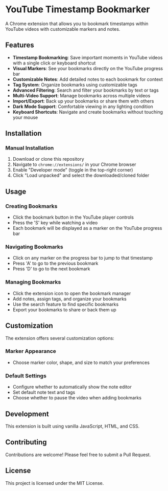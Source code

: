 # YouTube Timestamp Bookmarker

A Chrome extension that allows you to bookmark timestamps within YouTube videos with customizable markers and notes.


## Features

- **Timestamp Bookmarking**: Save important moments in YouTube videos with a single click or keyboard shortcut
- **Visual Markers**: See your bookmarks directly on the YouTube progress bar
- **Customizable Notes**: Add detailed notes to each bookmark for context
- **Tag System**: Organize bookmarks using customizable tags
- **Advanced Filtering**: Search and filter your bookmarks by text or tags
- **Multi-Video Support**: Manage bookmarks across multiple videos
- **Import/Export**: Back up your bookmarks or share them with others
- **Dark Mode Support**: Comfortable viewing in any lighting condition
- **Keyboard Shortcuts**: Navigate and create bookmarks without touching your mouse

## Installation


### Manual Installation
1. Download or clone this repository
2. Navigate to `chrome://extensions/` in your Chrome browser
3. Enable "Developer mode" (toggle in the top-right corner)
4. Click "Load unpacked" and select the downloaded/cloned folder

## Usage

### Creating Bookmarks
- Click the bookmark button in the YouTube player controls
- Press the 'S' key while watching a video
- Each bookmark will be displayed as a marker on the YouTube progress bar

### Navigating Bookmarks
- Click on any marker on the progress bar to jump to that timestamp
- Press 'A' to go to the previous bookmark
- Press 'D' to go to the next bookmark

### Managing Bookmarks
- Click the extension icon to open the bookmark manager
- Add notes, assign tags, and organize your bookmarks
- Use the search feature to find specific bookmarks
- Export your bookmarks to share or back them up

## Customization

The extension offers several customization options:

### Marker Appearance
- Choose marker color, shape, and size to match your preferences

### Default Settings
- Configure whether to automatically show the note editor
- Set default note text and tags
- Choose whether to pause the video when adding bookmarks

## Development

This extension is built using vanilla JavaScript, HTML, and CSS.


## Contributing

Contributions are welcome! Please feel free to submit a Pull Request.

## License

This project is licensed under the MIT License.
